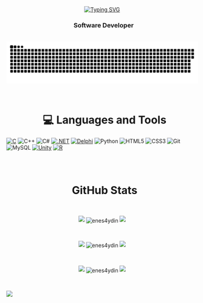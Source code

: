 <div align="center">
 <a href="https://github.com/enes4ydin">
  <img src="https://readme-typing-svg.demolab.com?font=Fira+Code&size=28&duration=3000&pause=500&center=true&vCenter=true&width=435&lines=%e2%9c%a8+Enes+AYDIN+%e2%9c%a8;%f0%9f%93%9a+Software+Developer+%f0%9f%92%bb;Welcome+To+My+Profile+%f0%9f%91%80" alt="Typing SVG" />
 </a>
</div>


<h3 align="center">&nbsp; Software Developer</h3>

<!-- [![Leetcode Stats](https://leetcard.jacoblin.cool/enes4ydin?theme=unicorn)](https://leetcode.com/enes4ydin/) -->

<!--
<details>
  <summary>:zap: GitHub Stats</summary> 
-->
</br>
<picture>
  <source media="(prefers-color-scheme: dark)" srcset="https://raw.githubusercontent.com/enes4ydin/enes4ydin/output/github-contribution-grid-snake-dark.svg">
  <source media="(prefers-color-scheme: light)" srcset="https://raw.githubusercontent.com/enes4ydin/enes4ydin/output/github-contribution-grid-snake.svg">
  <img alt="github contribution grid snake animation" src="https://raw.githubusercontent.com/enes4ydin/enes4ydin/output/github-contribution-grid-snake.svg">
</picture>
</br>
</br>
</br>
<h1 align="center">&nbsp; 💻 Languages and Tools</h1>

[![C](https://img.shields.io/badge/-C-00599C?style=for-the-badge&logo=c)](https://en.wikipedia.org/wiki/C_(programming_language))
![C++](https://img.shields.io/badge/-C++-365dbf.svg?logo=C%2B%2B&style=for-the-badge)
![C#](https://img.shields.io/badge/-C%23-68217a?style=for-the-badge&logo=c-sharp)
[![.NET](https://img.shields.io/badge/-.NET-512BD4?style=for-the-badge&logo=.net)](https://dotnet.microsoft.com/)
[![Delphi](https://img.shields.io/badge/-Delphi-EE1F35?style=for-the-badge)](https://www.embarcadero.com/products/delphi)
![Python](https://img.shields.io/badge/python-3670A0?style=for-the-badge&logo=python&logoColor=ffdd54)
![HTML5](https://img.shields.io/badge/html5-%23E34F26.svg?style=for-the-badge&logo=html5&logoColor=white)
![CSS3](https://img.shields.io/badge/css3-%231572B6.svg?style=for-the-badge&logo=css3&logoColor=white)
![Git](https://img.shields.io/badge/git-%23F05033.svg?style=for-the-badge&logo=git&logoColor=white)
![MySQL](https://img.shields.io/badge/mysql-%2300f.svg?style=for-the-badge&logo=mysql&logoColor=white)
[![Unity](https://img.shields.io/badge/-Unity-000000?style=for-the-badge&logo=unity)](https://unity.com/)
[![R](https://img.shields.io/badge/-R-276DC3?style=for-the-badge&logo=r)](https://www.r-project.org/)
<!--
[![Android](https://img.shields.io/badge/-Android-3DDC84?style=for-the-badge&logo=android)](https://www.android.com/)
[![Microsoft](https://img.shields.io/badge/-Microsoft-0078D4?style=for-the-badge&logo=microsoft)](https://www.microsoft.com/)
-->






<br>
<br>
<h1 align="center">&nbsp;   GitHub Stats</h1>

<!-- [![GitHub](https://img.shields.io/badge/-GitHub-181717?style=for-the-badge&logo=github)](https://github.com/) -->


 <br />
 
  <p align="center">
  <a>
    <img heigth="160" width="182" src="https://github.com/enes4ydin/enes4ydin/blob/main/img/Bird%20Wing%20Left.png">
      <img align="center" src="https://github-readme-stats.vercel.app/api?username=enes4ydin&theme=material-palenight&hide_border=false&include_all_commits=false&count_private=false" alt="enes4ydin" />
    <img heigth="160" width="182" src="https://github.com/enes4ydin/enes4ydin/blob/main/img/Bird%20Wing%20Right.png">
  </a>
</p>

  
<br />


 
 <p align="center">
  <a>
    <img heigth="160" width="182" src="https://github.com/enes4ydin/enes4ydin/blob/main/img/Bird%20Wing%20Left.png">
    <img align="center" src="https://github-readme-streak-stats.herokuapp.com/?user=enes4ydin&theme=material-palenight&hide_border=false" alt="enes4ydin" width="55%" />
    <img heigth="160" width="182" src="https://github.com/enes4ydin/enes4ydin/blob/main/img/Bird%20Wing%20Right.png">
  </a>
</p>
 

 
 <br />
 
  
  <p align="center">
  <a>
    <img heigth="160" width="182" src="https://github.com/enes4ydin/enes4ydin/blob/main/img/Bird%20Wing%20Bottom%20Left.png">
    <img align="center" src="https://github-readme-stats.vercel.app/api/top-langs/?username=enes4ydin&theme=material-palenight&hide_border=false&include_all_commits=false&count_private=false&layout=compact" alt="enes4ydin" />
    <img heigth="160" width="182" src="https://github.com/enes4ydin/enes4ydin/blob/main/img/Bird%20Wing%20Bottom%20Right.png">
  </a>
</p>

<br />

![](https://github-profile-trophy.vercel.app/?username=enes4ydin&theme=dracula&no-frame=false&no-bg=false&margin-w=4)

<br />
<br />
